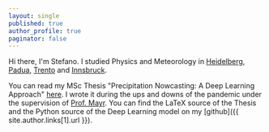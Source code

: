 ```yaml
---
layout: single
published: true
author_profile: true
paginator: false
---
```


Hi there, I'm Stefano. I studied Physics and Meteorology in [Heidelberg](https://goo.gl/maps/DSahwZhXrt2cuiW17), [Padua](https://goo.gl/maps/VV1oiETwKJPTrdjS6), [Trento](https://goo.gl/maps/N367xhRArai7VNAa9) and [Innsbruck](https://goo.gl/maps/ajT8SEwosVppEMYD8). 

You can read my MSc Thesis "Precipitation Nowcasting\: A Deep Learning Approach" [here](https://diglib.uibk.ac.at/ulbtirolhs/content/titleinfo/7782855). I wrote it during the ups and downs of the pandemic under the supervision of [Prof. Mayr](https://www.uibk.ac.at/acinn/people/georg-mayr.html.en). You can find the LaTeX source of the Thesis and the Python source of the Deep Learning model on my [github]({{ site.author.links[1].url }}).
